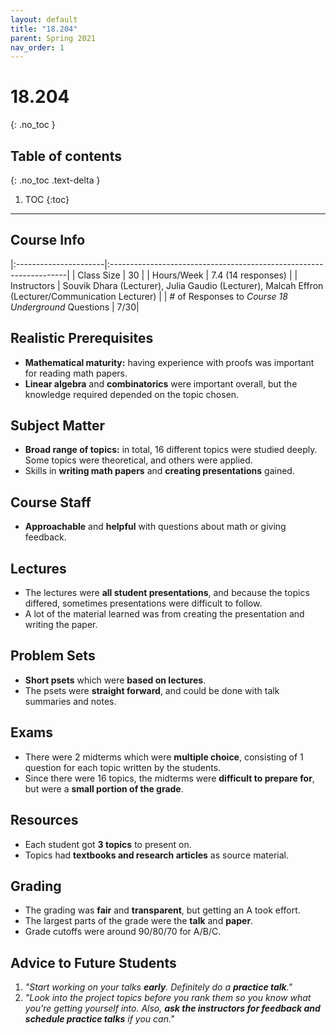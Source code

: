 ```yaml
---
layout: default
title: "18.204"
parent: Spring 2021
nav_order: 1
---
```


# 18.204
{: .no_toc }

## Table of contents
{: .no_toc .text-delta }

1. TOC
{:toc}

---

## Course Info

|:----------------------|:-------------------------------------------------------------------|
| Class Size | 30 |
| Hours/Week | 7.4 (14 responses) |
| Instructors | Souvik Dhara (Lecturer), Julia Gaudio (Lecturer), Malcah Effron (Lecturer/Communication Lecturer) |
| # of Responses to _Course 18 Underground_ Questions | 7/30|

## Realistic Prerequisites

- **Mathematical maturity:** having experience with proofs was important for reading math papers.
- **Linear algebra** and **combinatorics** were important overall, but the knowledge required depended on the topic chosen.

## Subject Matter

- **Broad range of topics:** in total, 16 different topics were studied deeply. Some topics were theoretical, and others were applied.
- Skills in **writing math papers** and **creating presentations** gained.

## Course Staff

- **Approachable** and **helpful** with questions about math or giving feedback.

## Lectures

- The lectures were **all student presentations**, and because the topics differed, sometimes presentations were difficult to follow.
- A lot of the material learned was from creating the presentation and writing the paper.

## Problem Sets

- **Short psets** which were **based on lectures**.
- The psets were **straight forward**, and could be done with talk summaries and notes.

## Exams

- There were 2 midterms which were **multiple choice**, consisting of 1 question for each topic written by the students.
- Since there were 16 topics, the midterms were **difficult to prepare for**, but were a **small portion of the grade**.

## Resources

- Each student got **3 topics** to present on.
- Topics had **textbooks and research articles** as source material.

## Grading

- The grading was **fair** and **transparent**, but getting an A took effort.
- The largest parts of the grade were the **talk** and **paper**.
- Grade cutoffs were around 90/80/70 for A/B/C.

## Advice to Future Students

1.  _"Start working on your talks **early**. Definitely do a **practice talk**."_
2.  _"Look into the project topics before you rank them so you know what you're getting yourself into. Also, **ask the instructors for feedback and schedule practice talks** if you can."_

<!-- ## Syllabus
Click [**here**](/assets/files/204_Syllabus_Spring2021.pdf) for a PDF of this course's syllabus. -->

